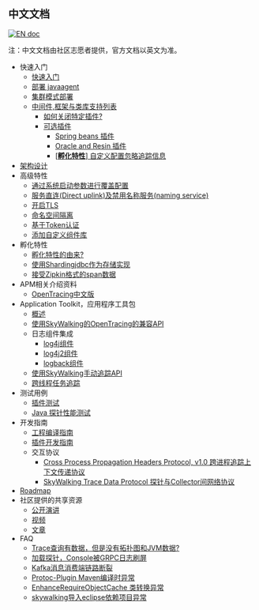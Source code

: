 ## 中文文档
[![EN doc](https://img.shields.io/badge/document-English-blue.svg)](README.md)

注：中文文档由社区志愿者提供，官方文档以英文为准。

  * 快速入门
    * [快速入门](cn/Quick-start-CN.md)
    * [部署 javaagent](cn/Deploy-skywalking-agent-CN.md)
    * [集群模式部署](cn/Deploy-backend-in-cluster-mode-CN.md)
    * [中间件,框架与类库支持列表](Supported-list.md)
      * [如何关闭特定插件?](cn/How-to-disable-plugin-CN.md)
      * [可选插件](cn/Optional-plugins-CN.md)
        * [Spring beans 插件](cn/agent-optional-plugins-CN/Spring-bean-plugins-CN.md)
        * [Oracle and Resin 插件](cn/agent-optional-plugins-CN/Oracle-Resin-plugins-CN.md)
        * [[**孵化特性**] 自定义配置忽略追踪信息](../apm-sniffer/optional-plugins/trace-ignore-plugin/README_CN.md)
  * [架构设计](cn/Architecture-CN.md)  
  * 高级特性
    * [通过系统启动参数进行覆盖配置](cn/Setting-override-CN.md)
    * [服务直连(Direct uplink)及禁用名称服务(naming service)](cn/Direct-uplink-CN.md)
    * [开启TLS](cn/TLS-CN.md)
    * [命名空间隔离](cn/Namespace-CN.md)
    * [基于Token认证](cn/Token-auth-CN.md)
    * [添加自定义组件库](cn/Component-libraries-extend-CN.md)
  * 孵化特性
    * [孵化特性的由来?](cn/Incubating/Abstract-CN.md)
    * [使用Shardingjdbc作为存储实现](cn/Use-ShardingJDBC-as-storage-implementor-CN.md)
    * [接受Zipkin格式的span数据](../apm-collector/apm-collector-thirdparty-receiver/receiver-zipkin/docs/README-CN.md)
  * APM相关介绍资料
    * [OpenTracing中文版](https://github.com/opentracing-contrib/opentracing-specification-zh)
  * Application Toolkit，应用程序工具包
    * [概述](cn/Application-toolkit-CN.md)
    * [使用SkyWalking的OpenTracing的兼容API](cn/Opentracing-CN.md)
    * 日志组件集成
      * [log4j组件](cn/Application-toolkit-log4j-1.x-CN.md)
      * [log4j2组件](cn/Application-toolkit-log4j-2.x-CN.md)
      * [logback组件](cn/Application-toolkit-logback-1.x-CN.md)
    * [使用SkyWalking手动追踪API](cn/Application-toolkit-trace-CN.md)
    * [跨线程任务追踪](cn/Application-toolkit-trace-cross-thread-CN.md) 
  * 测试用例
    * [插件测试](https://github.com/SkywalkingTest/agent-integration-test-report)
    * [Java 探针性能测试](https://skywalkingtest.github.io/Agent-Benchmarks/README_zh.html)
  * 开发指南
    * [工程编译指南](cn/How-to-build-CN.md)
    * [插件开发指南](cn/Plugin-Development-Guide-CN.md)
    * 交互协议
        * [Cross Process Propagation Headers Protocol, v1.0  跨进程追踪上下文传递协议](cn/Skywalking-Cross-Process-Propagation-Headers-Protocol-CN-v1.md)
        * [SkyWalking Trace Data Protocol 探针与Collector间网络协议](cn/Trace-Data-Protocol-CN.md)
  * [Roadmap](ROADMAP.md)
  * 社区提供的共享资源
    * [公开演讲](https://github.com/OpenSkywalking/Community#public-speakings)
    * [视频](https://github.com/OpenSkywalking/Community#videos)
    * [文章](https://github.com/OpenSkywalking/Community#articles)
  * FAQ
    * [Trace查询有数据，但是没有拓扑图和JVM数据?](cn/FAQ/Why-have-traces-no-others-CN.md)
    * [加载探针，Console被GRPC日志刷屏](cn/FAQ/Too-many-gRPC-logs-CN.md)
    * [Kafka消息消费端链路断裂](cn/FAQ/Kafka-plugin-CN.md)
    * [Protoc-Plugin Maven编译时异常](cn/FAQ/Protoc-Plugin-Fails-When-Build-CN.md)
    * [EnhanceRequireObjectCache 类转换异常](cn/FAQ/EnhanceRequireObjectCache-Cast-Exception-CN.md)
    * [skywalking导入eclipse依赖项目异常](cn/FAQ/Import-Project-Eclipse-RequireItems-Exception.md)

